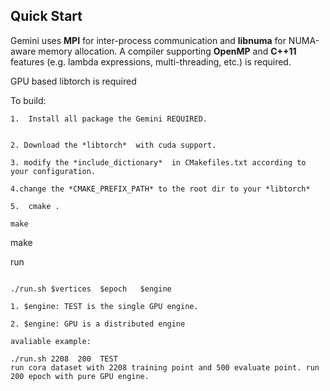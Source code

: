 

## Quick Start
Gemini uses **MPI** for inter-process communication and **libnuma** for NUMA-aware memory allocation.
A compiler supporting **OpenMP** and **C++11** features (e.g. lambda expressions, multi-threading, etc.) is required.

GPU based libtorch  is required




To build:
```
1.  Install all package the Gemini REQUIRED.


2. Download the *libtorch*  with cuda support. 

3. modify the *include_dictionary*  in CMakefiles.txt according to your configuration.

4.change the *CMAKE_PREFIX_PATH* to the root dir to your *libtorch*

5.  cmake .

make
```

make

run
``` 

./run.sh $vertices  $epoch   $engine  

1. $engine: TEST is the single GPU engine.

2. $engine: GPU is a distributed engine

avaliable example:

./run.sh 2208  200  TEST 
run cora dataset with 2208 training point and 500 evaluate point. run 200 epoch with pure GPU engine.
